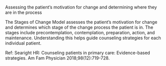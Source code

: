 Assessing the patient’s motivation for change and determining where they are in the process

The Stages of Change Model assesses the patient’s motivation for change and determines which stage of the change process the patient is in. The stages include precontemplation, contemplation, preparation, action, and maintenance. Understanding this helps guide counseling strategies for each individual patient.

Ref: Searight HR: Counseling patients in primary care: Evidence-based strategies. Am Fam Physician 2018;98(12):719-728.